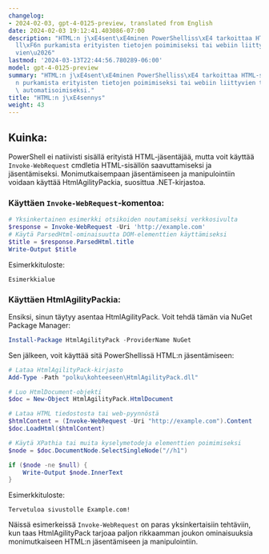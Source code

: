 ```yaml
---
changelog:
- 2024-02-03, gpt-4-0125-preview, translated from English
date: 2024-02-03 19:12:41.403086-07:00
description: "HTML:n j\xE4sent\xE4minen PowerShelliss\xE4 tarkoittaa HTML-sis\xE4\
  ll\xF6n purkamista erityisten tietojen poimimiseksi tai webiin liittyvien teht\xE4\
  vien\u2026"
lastmod: '2024-03-13T22:44:56.780289-06:00'
model: gpt-4-0125-preview
summary: "HTML:n j\xE4sent\xE4minen PowerShelliss\xE4 tarkoittaa HTML-sis\xE4ll\xF6\
  n purkamista erityisten tietojen poimimiseksi tai webiin liittyvien teht\xE4vien\
  \ automatisoimiseksi."
title: "HTML:n j\xE4sennys"
weight: 43
---
```


## Kuinka:
PowerShell ei natiivisti sisällä erityistä HTML-jäsentäjää, mutta voit käyttää `Invoke-WebRequest` cmdletia HTML-sisällön saavuttamiseksi ja jäsentämiseksi. Monimutkaisempaan jäsentämiseen ja manipulointiin voidaan käyttää HtmlAgilityPackia, suosittua .NET-kirjastoa.

### Käyttäen `Invoke-WebRequest`-komentoa:
```powershell
# Yksinkertainen esimerkki otsikoiden noutamiseksi verkkosivulta
$response = Invoke-WebRequest -Uri 'http://example.com'
# Käytä ParsedHtml-ominaisuutta DOM-elementtien käyttämiseksi
$title = $response.ParsedHtml.title
Write-Output $title
```

Esimerkkituloste:

```
Esimerkkialue
```

### Käyttäen HtmlAgilityPackia:
Ensiksi, sinun täytyy asentaa HtmlAgilityPack. Voit tehdä tämän via NuGet Package Manager:

```powershell
Install-Package HtmlAgilityPack -ProviderName NuGet
```

Sen jälkeen, voit käyttää sitä PowerShellissä HTML:n jäsentämiseen:

```powershell
# Lataa HtmlAgilityPack-kirjasto
Add-Type -Path "polku\kohteeseen\HtmlAgilityPack.dll"

# Luo HtmlDocument-objekti
$doc = New-Object HtmlAgilityPack.HtmlDocument

# Lataa HTML tiedostosta tai web-pyynnöstä
$htmlContent = (Invoke-WebRequest -Uri "http://example.com").Content
$doc.LoadHtml($htmlContent)

# Käytä XPathia tai muita kyselymetodeja elementtien poimimiseksi
$node = $doc.DocumentNode.SelectSingleNode("//h1")

if ($node -ne $null) {
    Write-Output $node.InnerText
}
```

Esimerkkituloste:

```
Tervetuloa sivustolle Example.com!
```

Näissä esimerkeissä `Invoke-WebRequest` on paras yksinkertaisiin tehtäviin, kun taas HtmlAgilityPack tarjoaa paljon rikkaamman joukon ominaisuuksia monimutkaiseen HTML:n jäsentämiseen ja manipulointiin.
